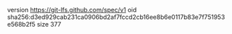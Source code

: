 version https://git-lfs.github.com/spec/v1
oid sha256:d3ed929cab231ca0906bd2af7fccd2cb16ee8b6e0117b83e7f751953e568b2f5
size 377

